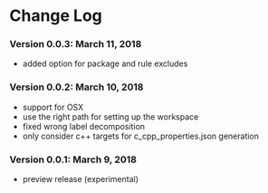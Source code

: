 # Change Log

### Version 0.0.3: March 11, 2018

- added option for package and rule excludes

### Version 0.0.2: March 10, 2018

- support for OSX
- use the right path for setting up the workspace
- fixed wrong label decomposition
- only consider c++ targets for c_cpp_properties.json generation

### Version 0.0.1: March 9, 2018

- preview release (experimental)